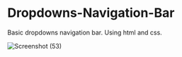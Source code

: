 # Dropdowns-Navigation-Bar
Basic dropdowns navigation bar. Using html and css.

![Screenshot (53)](https://user-images.githubusercontent.com/40080527/61822539-8c537180-ae7b-11e9-82d7-a3486ba4fa36.png)
